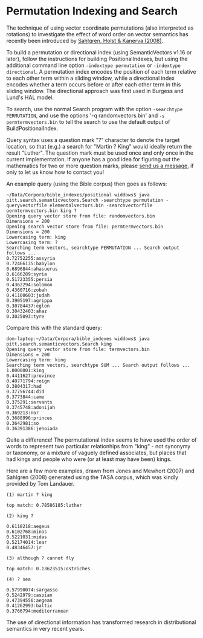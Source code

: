 # Permutation Indexing and Search #

The technique of using vector coordinate permutations (also interpreted as rotations) to investigate the effect of word order on vector semantics has recently been introduced by [Sahlgren, Holst & Kanerva (2008)](http://www.sics.se/~mange/papers/permutationsCogSci08.pdf).

To build a permutation or directional index (using SemanticVectors v1.16 or later), follow the instructions for building PositionalIndexes, but using the additional command line option `-indextype permutation` or `-indextype directional`. A permutation index encodes the position of each term relative to each other term within a sliding window, while a directional index encodes whether a term occurs before or after each other term in this sliding window. The directional approach was first used in Burgess and Lund's HAL model.

To search, use the normal Search program with the option `-searchtype PERMUTATION`, and use the options '-q randomvectors.bin' and  `-s permtermvectors.bin` to tell the search to use the default output of BuildPositionalIndex.

Query syntax uses a question mark "?" character to denote the target location, so that (e.g.) a search for "Martin ? King" would ideally return the result "Luther". The question mark must be used once and only once in the current implementation. If anyone has a good idea for figuring out the mathematics for two or more question marks, please [send us a message](http://groups.google.com/group/semanticvectors), if only to let us know how to contact you!

An example query (using the Bible corpus) then goes as follows:

```
~/Data/Corpora/bible_indexes/positional widdows$ java pitt.search.semanticvectors.Search -searchtype permutation -queryvectorfile elementalvectors.bin -searchvectorfile permtermvectors.bin king ? 
Opening query vector store from file: randomvectors.bin
Dimensions = 200
Opening search vector store from file: permtermvectors.bin
Dimensions = 200
Lowercasing term: king
Lowercasing term: ?
Searching term vectors, searchtype PERMUTATION ... Search output follows ...
0.72752255:assyria
0.72466135:babylon
0.6896844:ahasuerus
0.6166289:syria
0.51723355:persia
0.4362294:solomon
0.4360716:zobah
0.41100603:judah
0.3905197:agrippa
0.30784437:eglon
0.30432403:ahaz
0.3025093:tyre
```

Compare this with the standard query:

```
dom-laptop:~/Data/Corpora/bible_indexes widdows$ java pitt.search.semanticvectors.Search king
Opening query vector store from file: termvectors.bin
Dimensions = 200
Lowercasing term: king
Searching term vectors, searchtype SUM ... Search output follows ...
1.0000001:king
0.4411627:province
0.40771794:reign
0.3804317:had
0.37756744:did
0.3773844:came
0.375291:servants
0.3745748:adonijah
0.369213:nor
0.3688996:princes
0.3642981:so
0.36391386:jehoiada
```

Quite a difference! The permutational index seems to have used the order of words to represent two particular relationhips from "king" - not synonymy or taxonomy, or a mixture of vaguely defined associates, but places that had kings and people who were (or at least may have been) kings.

Here are a few more examples, drawn from Jones and Mewhort (2007) and Sahlgren (2008) generated using the TASA corpus, which was kindly provided by Tom Landauer.

```
(1) martin ? king

top match: 0.78586185:luther

(2) king ?

0.6118218:aegeus
0.6102768:minos
0.5221031:midas
0.52174014:lear
0.48346457:jr

(3) although ? cannot fly

top match: 0.13623515:ostriches

(4) ? sea

0.57990074:sargasso
0.5242979:caspian
0.47394556:aegean
0.41262993:baltic
0.3766794:mediterranean
```

The use of directional information has transformed research in distributional semantics in very recent years.